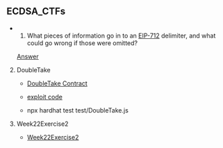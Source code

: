 ## ECDSA_CTFs

- 1. What pieces of information go in to an [EIP-712](https://eips.ethereum.org/EIPS/eip-712) delimiter, and what could go wrong if those were omitted?

  [Answer](./EIP712_Related.md)

2. DoubleTake

   - [DoubleTake Contract](https://github.com/sodexx7/security_related/blob/main/solidity-riddles/contracts/DoubleTake.sol)
   - [exploit code](https://github.com/sodexx7/security_related/blob/068a47911c341dc500eada76056c5451d453252f/solidity-riddles/test/DoubleTake.js#L35)

   - npx hardhat test test/DoubleTake.js

3. Week22Exercise2

   - [Week22Exercise2](./Week22Exercise2.sol)
